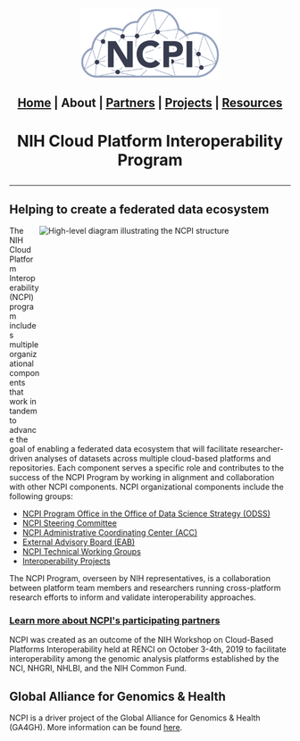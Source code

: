 <p align="center"><img src="https://github.com/NCPITest/.github/blob/main/profile/ncpi-logo-close-crop.png" width="250" alt="NCPI Logo"/></p>

<div align="center">
  <h2>
    <a href="https://github.com/NCPITest">Home</a> |
    <a> About</a> |
    <a href="https://github.com/NCPITest/Partners/blob/main/README.md">Partners</a> |
    <a href="https://github.com/NCPITest/Projects/blob/main/README.md">Projects</a> |
    <a href="https://github.com/NCPITest/Resources/blob/main/README.md">Resources</a>
  </h2>
</div>

# <p align="center"> NIH Cloud Platform Interoperability Program  </p>

* * *

Helping to create a federated data ecosystem
--------------------------------------------
<img src="https://github.com/user-attachments/assets/a0f16114-1260-4f26-8c1f-ba4a46730e6f"
     align="right"
     alt="High-level diagram illustrating the NCPI structure"
     width="450"
     height="384" />

The NIH Cloud Platform Interoperability (NCPI) program includes multiple organizational components that work in tandem to advance the goal of enabling a federated data ecosystem that will facilitate researcher-driven analyses of datasets across multiple cloud-based platforms and repositories. Each component serves a specific role and contributes to the success of the NCPI Program by working in alignment and collaboration with other NCPI components. NCPI organizational components include the following groups:
*   [NCPI Program Office in the Office of Data Science Strategy (ODSS)](NIH-ODSS.md)
*   [NCPI Steering Committee](Steering-Committee.md)
*   [NCPI Administrative Coordinating Center (ACC)](ACC.md)
*   [External Advisory Board (EAB)](EAB.md)
*   [NCPI Technical Working Groups](Working-Groups.md)
*   [Interoperability Projects](https://github.com/NCPITest/Projects/blob/main/README.md)




The NCPI Program, overseen by NIH representatives, is a collaboration between platform team members and researchers running cross-platform research efforts to inform and validate interoperability approaches.

### [Learn more about NCPI's participating partners](https://github.com/NCPITest/Partners/blob/main/README.md")

NCPI was created as an outcome of the NIH Workshop on Cloud-Based Platforms Interoperability held at RENCI on October 3-4th, 2019 to facilitate interoperability among the genomic analysis platforms established by the NCI, NHGRI, NHLBI, and the NIH Common Fund.

## Global Alliance for Genomics & Health

NCPI is a driver project of the Global Alliance for Genomics & Health (GA4GH). More information can be found [here](GA4GH.md). 




